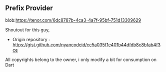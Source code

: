 ## Prefix Provider

blob:https://tenor.com/6dc8787b-4ca3-4a7f-95bf-751d13309629

Shoutout for this guy,
* Origin repository : https://gist.github.com/nyancodeid/cc5a035f1e401b44dfdb8c8bfab4f3ce

All copyrights belong to the owner, i only modify a bit for consumption on Dart

